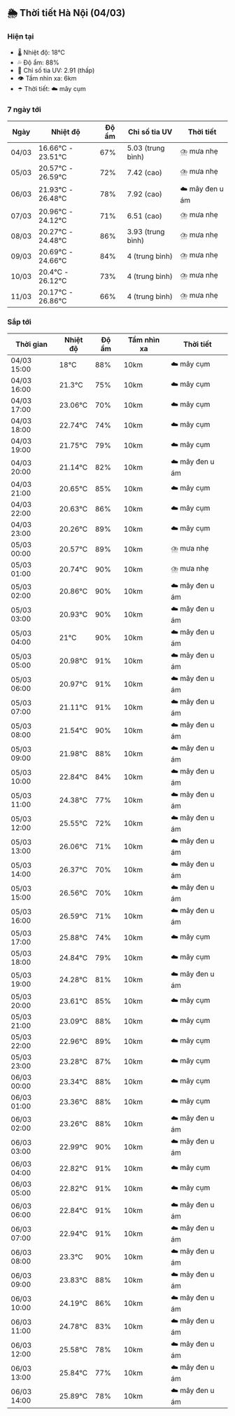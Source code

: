 ## 🌦️ Thời tiết Hà Nội (04/03)

### Hiện tại

- 🌡️ Nhiệt độ: 18℃
- 💦 Độ ẩm: 88%
- 🌟 Chỉ số tia UV: 2.91 (thấp)
- 👁️ Tầm nhìn xa: 6km
- ☂️ Thời tiết: ☁️ mây cụm

### 7 ngày tới

| Ngày | Nhiệt độ | Độ ẩm | Chỉ số tia UV | Thời tiết |
| --- | --- | --- | --- | --- |
| 04/03 | 16.66℃ - 23.51℃ | 67% | 5.03 (trung bình) | ⛈️ mưa nhẹ |
| 05/03 | 20.57℃ - 26.59℃ | 72% | 7.42 (cao) | ⛈️ mưa nhẹ |
| 06/03 | 21.93℃ - 26.48℃ | 78% | 7.92 (cao) | ☁️ mây đen u ám |
| 07/03 | 20.96℃ - 24.12℃ | 71% | 6.51 (cao) | ⛈️ mưa nhẹ |
| 08/03 | 20.27℃ - 24.48℃ | 86% | 3.93 (trung bình) | ⛈️ mưa nhẹ |
| 09/03 | 20.69℃ - 24.66℃ | 84% | 4 (trung bình) | ⛈️ mưa nhẹ |
| 10/03 | 20.4℃ - 26.12℃ | 73% | 4 (trung bình) | ⛈️ mưa nhẹ |
| 11/03 | 20.17℃ - 26.86℃ | 66% | 4 (trung bình) | ⛈️ mưa nhẹ |

### Sắp tới

| Thời gian | Nhiệt độ | Độ ẩm | Tầm nhìn xa | Thời tiết |
| --- | --- | --- | --- | --- |
| 04/03 15:00 | 18℃ | 88% | 10km | ☁️ mây cụm |
| 04/03 16:00 | 21.3℃ | 75% | 10km | ☁️ mây cụm |
| 04/03 17:00 | 23.06℃ | 70% | 10km | ☁️ mây cụm |
| 04/03 18:00 | 22.74℃ | 74% | 10km | ☁️ mây cụm |
| 04/03 19:00 | 21.75℃ | 79% | 10km | ☁️ mây cụm |
| 04/03 20:00 | 21.14℃ | 82% | 10km | ☁️ mây đen u ám |
| 04/03 21:00 | 20.65℃ | 85% | 10km | ☁️ mây cụm |
| 04/03 22:00 | 20.63℃ | 86% | 10km | ☁️ mây cụm |
| 04/03 23:00 | 20.26℃ | 89% | 10km | ☁️ mây cụm |
| 05/03 00:00 | 20.57℃ | 89% | 10km | ⛈️ mưa nhẹ |
| 05/03 01:00 | 20.74℃ | 90% | 10km | ⛈️ mưa nhẹ |
| 05/03 02:00 | 20.86℃ | 90% | 10km | ☁️ mây đen u ám |
| 05/03 03:00 | 20.93℃ | 90% | 10km | ☁️ mây đen u ám |
| 05/03 04:00 | 21℃ | 90% | 10km | ☁️ mây đen u ám |
| 05/03 05:00 | 20.98℃ | 91% | 10km | ☁️ mây đen u ám |
| 05/03 06:00 | 20.97℃ | 91% | 10km | ☁️ mây đen u ám |
| 05/03 07:00 | 21.11℃ | 91% | 10km | ☁️ mây đen u ám |
| 05/03 08:00 | 21.54℃ | 90% | 10km | ☁️ mây đen u ám |
| 05/03 09:00 | 21.98℃ | 88% | 10km | ☁️ mây đen u ám |
| 05/03 10:00 | 22.84℃ | 84% | 10km | ☁️ mây đen u ám |
| 05/03 11:00 | 24.38℃ | 77% | 10km | ☁️ mây đen u ám |
| 05/03 12:00 | 25.55℃ | 72% | 10km | ☁️ mây đen u ám |
| 05/03 13:00 | 26.06℃ | 71% | 10km | ☁️ mây đen u ám |
| 05/03 14:00 | 26.37℃ | 70% | 10km | ☁️ mây đen u ám |
| 05/03 15:00 | 26.56℃ | 70% | 10km | ☁️ mây đen u ám |
| 05/03 16:00 | 26.59℃ | 71% | 10km | ☁️ mây đen u ám |
| 05/03 17:00 | 25.88℃ | 74% | 10km | ☁️ mây cụm |
| 05/03 18:00 | 24.84℃ | 79% | 10km | ☁️ mây cụm |
| 05/03 19:00 | 24.28℃ | 81% | 10km | ☁️ mây đen u ám |
| 05/03 20:00 | 23.61℃ | 85% | 10km | ☁️ mây cụm |
| 05/03 21:00 | 23.09℃ | 88% | 10km | ☁️ mây cụm |
| 05/03 22:00 | 22.96℃ | 89% | 10km | ☁️ mây cụm |
| 05/03 23:00 | 23.28℃ | 87% | 10km | ☁️ mây cụm |
| 06/03 00:00 | 23.34℃ | 88% | 10km | ☁️ mây cụm |
| 06/03 01:00 | 23.36℃ | 88% | 10km | ☁️ mây cụm |
| 06/03 02:00 | 23.26℃ | 88% | 10km | ☁️ mây đen u ám |
| 06/03 03:00 | 22.99℃ | 90% | 10km | ☁️ mây đen u ám |
| 06/03 04:00 | 22.82℃ | 91% | 10km | ☁️ mây cụm |
| 06/03 05:00 | 22.82℃ | 91% | 10km | ☁️ mây cụm |
| 06/03 06:00 | 22.84℃ | 91% | 10km | ☁️ mây đen u ám |
| 06/03 07:00 | 22.94℃ | 91% | 10km | ☁️ mây đen u ám |
| 06/03 08:00 | 23.3℃ | 90% | 10km | ☁️ mây đen u ám |
| 06/03 09:00 | 23.83℃ | 88% | 10km | ☁️ mây đen u ám |
| 06/03 10:00 | 24.19℃ | 86% | 10km | ☁️ mây đen u ám |
| 06/03 11:00 | 24.78℃ | 83% | 10km | ☁️ mây đen u ám |
| 06/03 12:00 | 25.58℃ | 78% | 10km | ☁️ mây đen u ám |
| 06/03 13:00 | 25.84℃ | 77% | 10km | ☁️ mây đen u ám |
| 06/03 14:00 | 25.89℃ | 78% | 10km | ☁️ mây đen u ám |
